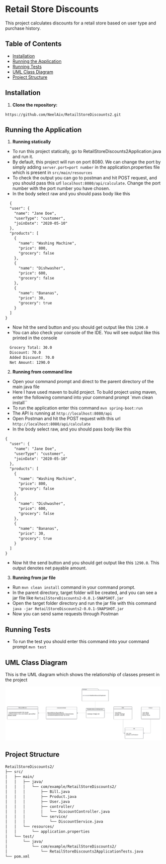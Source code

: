 # Retail Store Discounts

This project calculates discounts for a retail store based on user type and purchase history.

## Table of Contents
- [Installation](#installation)
- [Running the Application](#running-the-application)
- [Running Tests](#running-tests)
- [UML Class Diagram](#uml-class-diagram)
- [Project Structure](#project-structure)

## Installation

1. **Clone the repository:**
```
https://github.com/NeelAiv/RetailStoreDiscounts2.git
```

## Running the Application

1. **Running statically**

- To run this project statically, go to RetailStoreDiscounts2Application.java and run it.
- By default, this project will run on port 8080. We can change the port by simply adding
``server.port=port number``
in the application.properties file which is present in ``src/main/resources``
- To check the output you can go to postman and hit POST request, and you should pass this url ``localhost:8080/api/calculate``. Change the port number with the port number you have chosen.
- In the body select raw and you should pass body like this
```
  {
  "user": {
    "name": "Jane Doe",
    "userType": "customer",
    "joinDate": "2020-05-10"
  },
  "products": [
    {
      "name": "Washing Machine",
      "price": 800,
      "grocery": false
    },
    {
      "name": "Dishwasher",
      "price": 600,
      "grocery": false
    },
    {
      "name": "Bananas",
      "price": 30,
      "grocery": true
    }
  ]
}
  ```
- Now hit the send button and you should get output like this ``1290.0``
- You can also check your console of the IDE. You will see output like this printed in the console
````Total: 1430.0
  Grocery Total: 30.0
  Discount: 70.0
  Added Discount: 70.0
  Net Amount: 1290.0
````

2. **Running from command line**

- Open your command prompt and direct to the parent directory of the main java file
- Here I have used maven to build project. To build project using maven, enter the following command into your command prompt
`mvn clean install``
- To run the application enter this command
``mvn spring-boot:run``
- The API is running at ``http://localhost:8080/api``
- Open Postman and hit the POST request with this url
``http://localhost:8080/api/calculate``
- In the body select raw, and you should pass body like this
```
{
  "user": {
    "name": "Jane Doe",
    "userType": "customer",
    "joinDate": "2020-05-10"
  },
  "products": [
    {
      "name": "Washing Machine",
      "price": 800,
      "grocery": false
    },
    {
      "name": "Dishwasher",
      "price": 600,
      "grocery": false
    },
    {
      "name": "Bananas",
      "price": 30,
      "grocery": true
    }
  ]
}
  ```
- Now hit the send button and you should get output like this ``1290.0``. This output denotes net payable amount.

3. **Running from jar file**

- Run ``mvn clean install`` command in your command prompt.
- In the parent directory, target folder will be created, and you can see a jar file like ````RetailStoreDiscounts2-0.0.1-SNAPSHOT.jar````
- Open the target folder directory and run the jar file with this command ``java -jar RetailStoreDiscounts2-0.0.1-SNAPSHOT.jar`` 
- Now you can send same requests through Postman

## Running Tests

- To run the test you should enter this command into your command prompt
``mvn test``

## UML Class Diagram

This is the UML diagram which shows the relationship of classes present in the project

![UML Image](src/main/resources/assets/UMLdiagrams.png)

## Project Structure
```
RetailStoreDiscounts2/
├── src/
│   ├── main/
│   │   ├── java/
│   │   │   └── com/example/RetailStoreDiscounts2/
│   │   │       ├── Bill.java
│   │   │       ├── Product.java
│   │   │       ├── User.java
│   │   │       ├── controller/
│   │   │       │   └── DiscountController.java
│   │   │       └── service/
│   │   │           └── DiscountService.java
│   │   └── resources/
│   │       └── application.properties
│   └── test/
│       └── java/
│           └── com/example/RetailStoreDiscounts2/
│               └── RetailStoreDiscounts2ApplicationTests.java
└── pom.xml
```